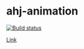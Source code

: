 # ahj-animation

[![Build status](https://ci.appveyor.com/api/projects/status/uc5e9qbpus47u1km/branch/main?svg=true)](https://ci.appveyor.com/project/RebikHub/ahj-animation/branch/main)

[Link](https://rebikhub.github.io/ahj-animation/)
